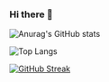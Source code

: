 ### Hi there 👋

![Anurag's GitHub stats](https://github-readme-stats.vercel.app/api?username=brauliogrc&show_icons=true&theme=tokyonight&rank_icon=github)

![Top Langs](https://github-readme-stats.vercel.app/api/top-langs/?username=brauliogrc&hide_progress=true&theme=tokyonight)

[![GitHub Streak](https://github-readme-streak-stats.herokuapp.com?user=brauliogrc&theme=tokyonight)](https://git.io/streak-stats)

<!--
**brauliogrc/brauliogrc** is a ✨ _special_ ✨ repository because its `README.md` (this file) appears on your GitHub profile.

Here are some ideas to get you started:

- 🔭 I’m currently working on ...
- 🌱 I’m currently learning ...
- 👯 I’m looking to collaborate on ...
- 🤔 I’m looking for help with ...
- 💬 Ask me about ...
- 📫 How to reach me: ...
- 😄 Pronouns: ...
- ⚡ Fun fact: ...
-->
